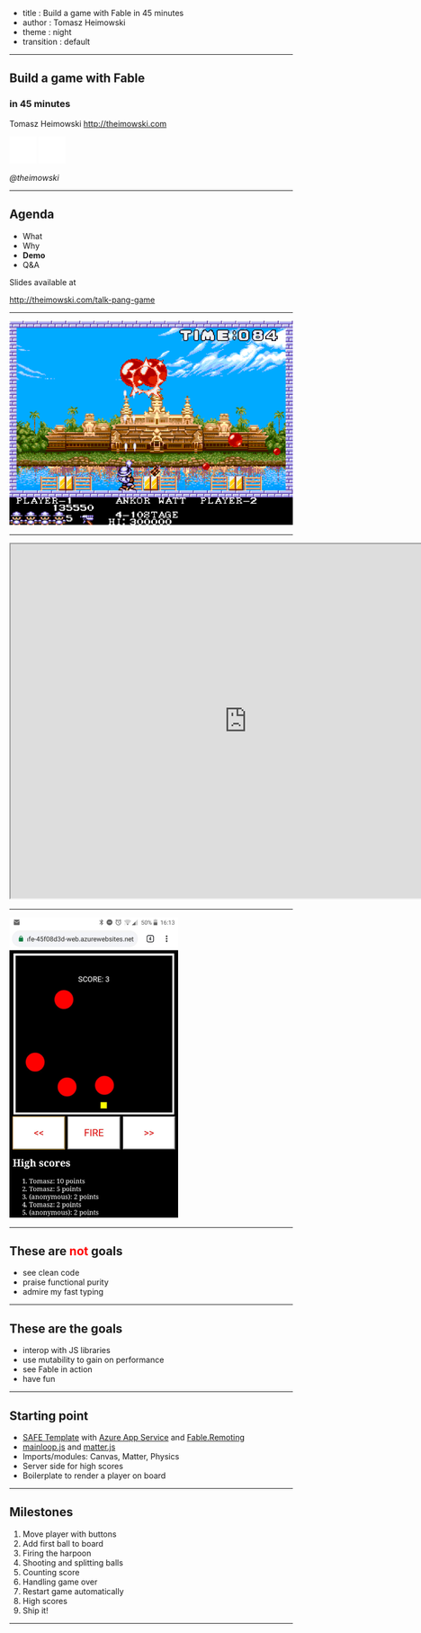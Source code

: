 - title : 
Build a game with Fable in 45 minutes
- author : Tomasz Heimowski
- theme : night
- transition : default

***

## Build a game with Fable 
### in 45 minutes

Tomasz Heimowski http://theimowski.com

<img src="images/twitter.png" style="width:48px; background: transparent; border: none; box-shadow: none"  />
<img src="images/github.png" style="width:48px; background: transparent; border: none; box-shadow: none"  /> 

*@theimowski*

***

## Agenda

* What
* Why
* **Demo**
* Q&A

Slides available at 

http://theimowski.com/talk-pang-game

***

![pang.png](images/pang.png)



***

<iframe width="840" height="630"
src="https://www.youtube.com/embed/OeYIeaHjewU?t=9&autoplay=1">
</iframe>

***

<img src="images/fable-pang.jpg" style="width:300px; background: transparent; border: none; box-shadow: none"  /> 


***

## These are <span style="color:red;">not</span> goals

* see clean code
* praise functional purity
* admire my fast typing

***

## These are the goals

* interop with JS libraries
* use mutability to gain on performance
* see Fable in action
* have fun

***

## Starting point

* [SAFE Template](https://github.com/SAFE-Stack/SAFE-template) with [Azure App Service](https://safe-stack.github.io/docs/template-appservice/) and [Fable.Remoting](https://github.com/Zaid-Ajaj/Fable.Remoting)
* [mainloop.js](https://github.com/IceCreamYou/MainLoop.js) and [matter.js](http://brm.io/matter-js/)
* Imports/modules: Canvas, Matter, Physics
* Server side for high scores
* Boilerplate to render a player on board

***

## Milestones

1. Move player with buttons
1. Add first ball to board
1. Firing the harpoon
1. Shooting and splitting balls
1. Counting score
1. Handling game over
1. Restart game automatically
1. High scores
1. Ship it!

***